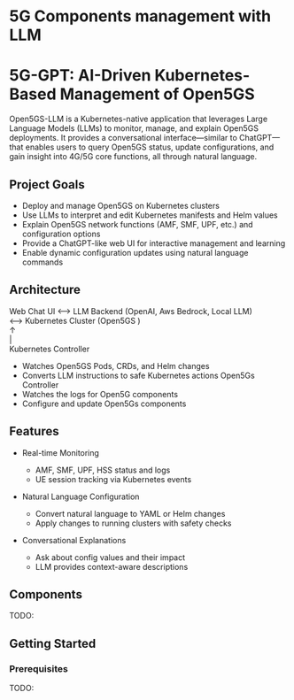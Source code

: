 # 5G Components management with LLM

# 5G-GPT: AI-Driven Kubernetes-Based Management of Open5GS

Open5GS-LLM is a Kubernetes-native application that leverages Large Language Models (LLMs) to monitor, manage, and explain Open5GS deployments. It provides a conversational interface—similar to ChatGPT—that enables users to query Open5GS status, update configurations, and gain insight into 4G/5G core functions, all through natural language.

## Project Goals

- Deploy and manage Open5GS on Kubernetes clusters
- Use LLMs to interpret and edit Kubernetes manifests and Helm values
- Explain Open5GS network functions (AMF, SMF, UPF, etc.) and configuration options
- Provide a ChatGPT-like web UI for interactive management and learning
- Enable dynamic configuration updates using natural language commands

## Architecture

Web Chat UI 
<--> LLM Backend (OpenAI, Aws Bedrock, Local LLM)  
<--> Kubernetes Cluster (Open5GS )  
      ↑  
      |  
Kubernetes Controller  
 - Watches Open5GS Pods, CRDs, and Helm changes  
 - Converts LLM instructions to safe Kubernetes actions
Open5Gs Controller 
 - Watches the logs for Open5G components 
 - Configure and update Open5Gs components  


## Features

- Real-time Monitoring  
  - AMF, SMF, UPF, HSS status and logs  
  - UE session tracking via Kubernetes events

- Natural Language Configuration  
  - Convert natural language to YAML or Helm changes  
  - Apply changes to running clusters with safety checks

- Conversational Explanations  
  - Ask about config values and their impact  
  - LLM provides context-aware descriptions

## Components

TODO:

## Getting Started

### Prerequisites

TODO:
